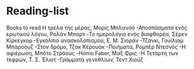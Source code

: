 # Reading-list
Books to read
Η τρέλα της μέρας, Μορίς Μπλανσό
-Αποσπάσματα ενός ερωτικού λόγου, Ρολάν Μπαρτ
-To ημερολόγιο ενός διαφθορέα, Σέρεν Κίρκεγκορ
-Εγκόλπιο ανασκολοπισμού, Ε. Μ. Σιοράν
-Τζάνκι, Γουίλιαμ Μπάροουζ
-Στον δρόμο, Τζακ Κέρουακ
-Ποιήματα, Ρομπέρ Ντεσνός
-Η αφιέρωση, Μπότο Στράους
-Homo Faber, Μαξ Φρις
-Η Τετάρτη των τεφρών, Τ. Σ. Έλιοτ
-Γράμματα γενεθλίων, Τεντ Χιούζ
